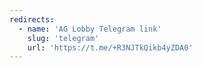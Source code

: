 ```yaml
---
redirects:
  - name: 'AG Lobby Telegram link'
    slug: 'telegram'
    url: 'https://t.me/+R3NJTkQikb4yZDA0'
---
```

